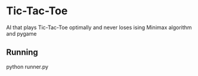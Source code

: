 # Tic-Tac-Toe

AI that plays Tic-Tac-Toe optimally and never loses ising Minimax algorithm and pygame 

## Running 
python runner.py
